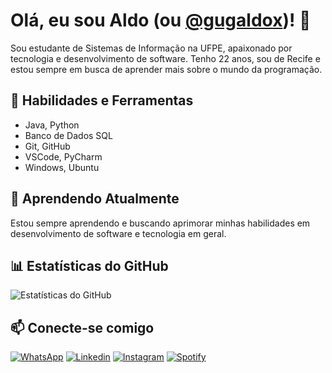 # Olá, eu sou Aldo (ou [@gugaldox](https://github.com/gugaldox))! 👋

Sou estudante de Sistemas de Informação na UFPE, apaixonado por tecnologia e desenvolvimento de software. Tenho 22 anos, sou de Recife e estou sempre em busca de aprender mais sobre o mundo da programação.

## 🚀 Habilidades e Ferramentas

- Java, Python
- Banco de Dados SQL
- Git, GitHub
- VSCode, PyCharm
- Windows, Ubuntu

## 🌱 Aprendendo Atualmente

Estou sempre aprendendo e buscando aprimorar minhas habilidades em desenvolvimento de software e tecnologia em geral.

## 📊 Estatísticas do GitHub

![Estatísticas do GitHub](https://github-readme-stats.vercel.app/api?username=gugaldox&show_icons=true&theme=radical)


## 📫 Conecte-se comigo

<div>
<p align="left">
  <a href="https://wa.me/5581994221003"><img src="https://img.shields.io/badge/WhatsApp-25D366?style=for-the-badge&logo=whatsapp&logoColor=white" alt="WhatsApp" title="WhatsApp"></a>
  <a href="https://www.linkedin.com/in/aldo-lemos-ba3331254?utm_source=share&utm_campaign=share_via&utm_content=profile&utm_medium=android_app" target="_blank"><img src="https://img.shields.io/badge/-LinkedIn-0e76a8?style=for-the-badge&logo=linkedin&logoColor=white" target="_blank" alt="Linkedin" title="Linkedin"></a> 
  <a href="https://www.instagram.com/gugaldox"><img src="https://img.shields.io/badge/Instagram-E4405F?style=for-the-badge&logo=instagram&logoColor=white" alt="Instagram" title="Instagram"></a>
  <a href="https://spotify.link/kYqdHEZ4MDb"><img src="https://img.shields.io/badge/Spotify-1ED760?style=for-the-badge&logo=spotify&logoColor=white" alt="Spotify" title="Spotify"></a>
</p>
</div>



